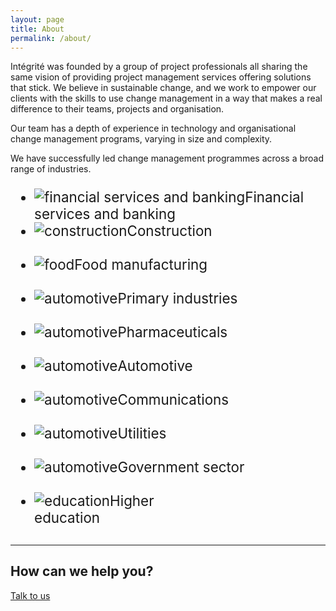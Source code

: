```yaml
---
layout: page
title: About
permalink: /about/
---
```



<p class="page-blurb">Intégrité was founded by a group of project professionals all sharing the same vision of providing project management services offering solutions that stick. We believe in sustainable change, and we work to empower our clients with the skills to use change management in a way that makes a real difference to their teams, projects and organisation.</p>

<p>Our team has a depth of experience in technology and organisational change management programs, varying in size and complexity.</p>

<p>We have successfully led change management programmes across a broad range of industries.</p>

<div class="row">
  <div class="container logos">
    <div class="row">
      <ul class="special-grid u-c-txt" style="font-size: 1.4rem;">
      <li><img src="{{ site.baseurl }}/images/industry/financial.png" alt="financial services and banking">Financial services and banking</li>
      <li><img src="{{ site.baseurl }}/images/industry/construction.png" alt="construction">Construction<br><br></li>
      <li><img src="{{ site.baseurl }}/images/industry/food.png" alt="food">Food manufacturing<br><br></li>
      <li><img src="{{ site.baseurl }}/images/industry/primary.png" alt="automotive">Primary industries<br><br></li>
      <li><img src="{{ site.baseurl }}/images/industry/pharma.png" alt="automotive">Pharmaceuticals<br><br></li>
      <li><img src="{{ site.baseurl }}/images/industry/automotive.png" alt="automotive">Automotive<br><br></li>
      <li><img src="{{ site.baseurl }}/images/industry/communications.png" alt="automotive">Communications<br><br></li>
      <li><img src="{{ site.baseurl }}/images/industry/utilities.png" alt="automotive">Utilities<br><br></li>
      <li><img src="{{ site.baseurl }}/images/industry/government.png" alt="automotive">Government sector<br><br></li>
      <li><img src="{{ site.baseurl }}/images/industry/education.png" alt="education">Higher<br>education<br></li>
      </ul>
    </div>
  </div>
</div>

<div style="margin-top: 30px" class="u-c-txt">
<hr>
<h2>How can we help you?</h2>
<p><a href="{{ site.baseurl }}/contact" class="button button-primary">Talk to us</a></p>
</div>
